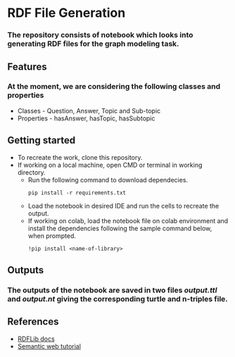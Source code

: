 # RDF File Generation
### The repository consists of notebook which looks into generating RDF files for the graph modeling task.

## Features
### At the moment, we are considering the following classes and properties
- Classes - Question, Answer, Topic and Sub-topic
- Properties - hasAnswer, hasTopic, hasSubtopic

## Getting started
- To recreate the work, clone this repository.
- If working on a local machine, open CMD or terminal in working directory.
    - Run the following command to download dependecies.
        ```
        pip install -r requirements.txt
        ```
    - Load the notebook in desired IDE and run the cells to recreate the output.
    - If working on colab, load the notebook file on colab environment and install the dependencies following the sample command below, when prompted.
        ```
        !pip install <name-of-library>
        ```


## Outputs
### The outputs of the notebook are saved in two files <i>output.ttl</i> and <i>output.nt</i> giving the corresponding turtle and n-triples file.

## References
- [RDFLib docs](https://rdflib.readthedocs.io/en/stable/)
- [Semantic web tutorial](https://www.youtube.com/watch?v=e5RPhWIBcY4&list=PLea0WJq13cnDDe8V7eVLReIaOnFztOEAq)
